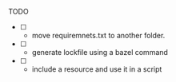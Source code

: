 

TODO

 - [ ] - move requiremnets.txt to another folder.
 - [ ] - generate lockfile using a bazel command
 - [ ] - include a resource and use it in a script
